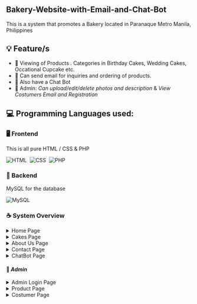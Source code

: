 ## Bakery-Website-with-Email-and-Chat-Bot

This is a system that promotes a Bakery located in Paranaque Metro Manila, Philippines

## :bulb: Feature/s

- :cake: Viewing of Products . Categories in Birthday Cakes, Wedding Cakes, Occational Cupcake etc.
- :email: Can send email for inquiries and ordering of products.
- :robot: Also have a Chat Bot
- :key: Admin:  _Can upload/edit/delete photos and description_ & _View Costumers Email and Registration_


## :computer: Programming Languages used:
### 🖥 Frontend 
This is all pure HTML / CSS & PHP


![HTML](https://img.shields.io/badge/-HTML-05122A?style=flat&logo=HTML5)&nbsp;
![CSS](https://img.shields.io/badge/-CSS-05122A?style=flat&logo=CSS3&logoColor=1572B6)&nbsp;
![PHP](http://img.shields.io/badge/-PHP-05122A?style=flat&logo=PHP&logoColor=232531)

### 💾 Backend
MySQL for the database


![MySQL](http://img.shields.io/badge/-MySQL-05122A?style=flat&logo=mysql&logoColor=f29111)



### :coffee: System Overview
<details>
    <summary>Home Page</summary>
    <img src="Website_Images/1.JPG">
</details>
<details>
    <summary>Cakes Page</summary>
    <img src="Website_Images/2.JPG">
</details>
<details>
    <summary>About Us Page</summary>
    <img src="Website_Images/3.JPG">
</details>
<details>
    <summary>Contact Page</summary>
    <img src="Website_Images/4.JPG">
</details>
<details>
    <summary>ChatBot Page</summary>
    <img src="Website_Images/5.JPG">
</details>


#### :key: _Admin_


<details>
    <summary>Admin Login Page</summary>
    <img src="Website_Images/11.JPG">
</details>
<details>
    <summary>Product Page</summary>
    <img src="Website_Images/14.JPG">
    <img src="Website_Images/12.JPG">
    <img src="Website_Images/15.JPG">
</details>
<details>
    <summary>Costumer Page</summary>
    <img src="Website_Images/13.JPG">
    <img src="Website_Images/16.JPG">
</details>
